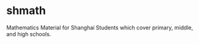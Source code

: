 # shmath

Mathematics Material for Shanghai Students
which cover primary, middle, and high schools.
